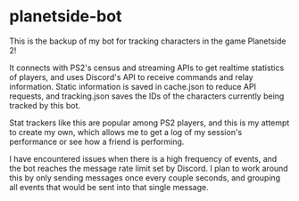 # planetside-bot

This is the backup of my bot for tracking characters in the game Planetside 2!

It connects with PS2's census and streaming APIs to get realtime statistics of players, and uses Discord's API to receive commands and relay information.
Static information is saved in cache.json to reduce API requests, and tracking.json saves the IDs of the characters currently being tracked by this bot.

Stat trackers like this are popular among PS2 players, and this is my attempt to create my own, which allows me to get a log of my session's performance or see how a friend is performing.

I have encountered issues when there is a high frequency of events, and the bot reaches the message rate limit set by Discord. I plan to work around this by only sending messages once every couple seconds, and grouping all events that would be sent into that single message.
